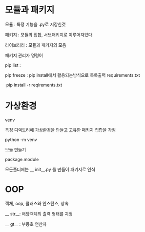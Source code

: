 # 모듈과 패키지

모듈 : 특정 기능을 .py로 저장한것

패키지 : 모듈의 집합, 서브패키지로 이루어져있다

라이브러리 : 모듈과 패키지의 모음



패키지 관리자 명령어

pip list : 

pip freeze : pip install에서 활용되는방식으로 목록출력 requirements.txt

​	pip install -r reqirements.txt





# 가상환경

venv

특정 디렉토리에 가상환경을 만들고 고유한 패키지 집합을 가짐

python -m venv



모듈 만들기



package.module

모든폴더에는 __ init__.py 를 만들어 패키지로 인식

# OOP

객체, oop, 클래스와 인스턴스, 상속



__ str__: 해당객체의 출력 형태를 지정

__ gt__ : 부등호 연산자

